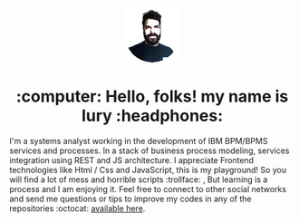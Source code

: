 <div align="center">
    <img src="perfil_Github.png" alt="just a small picture of a bearded guy!">
    <h1>:computer: Hello, folks! my name is Iury :headphones:</h1>
</div>


I'm a systems analyst working in the development of IBM BPM/BPMS services and processes. In a stack of business process modeling, services integration using REST and JS architecture. I appreciate Frontend technologies like Html / Css and JavaScript, this is my playground! So you will find a lot of mess and horrible scripts :trollface: , But learning is a process and I am enjoying it. Feel free to connect to other social networks and send me questions or tips to improve my codes in any of the repositories :octocat: [available here](https://github.com/iurychagas?tab=repositories).